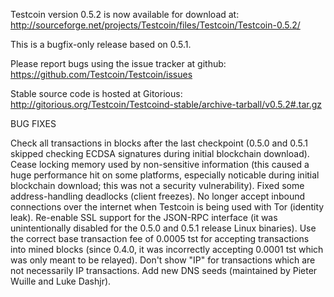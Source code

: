 Testcoin version 0.5.2 is now available for download at:
http://sourceforge.net/projects/Testcoin/files/Testcoin/Testcoin-0.5.2/

This is a bugfix-only release based on 0.5.1.

Please report bugs using the issue tracker at github:
https://github.com/Testcoin/Testcoin/issues

Stable source code is hosted at Gitorious:
http://gitorious.org/Testcoin/Testcoind-stable/archive-tarball/v0.5.2#.tar.gz

BUG FIXES

Check all transactions in blocks after the last checkpoint (0.5.0 and 0.5.1 skipped checking ECDSA signatures during initial blockchain download).
Cease locking memory used by non-sensitive information (this caused a huge performance hit on some platforms, especially noticable during initial blockchain download; this was
not a security vulnerability).
Fixed some address-handling deadlocks (client freezes).
No longer accept inbound connections over the internet when Testcoin is being used with Tor (identity leak).
Re-enable SSL support for the JSON-RPC interface (it was unintentionally disabled for the 0.5.0 and 0.5.1 release Linux binaries).
Use the correct base transaction fee of 0.0005 tst for accepting transactions into mined blocks (since 0.4.0, it was incorrectly accepting 0.0001 tst which was only meant to be relayed).
Don't show "IP" for transactions which are not necessarily IP transactions.
Add new DNS seeds (maintained by Pieter Wuille and Luke Dashjr).
